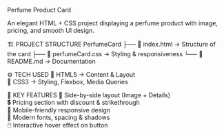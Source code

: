  Perfume Product Card

An elegant HTML + CSS project displaying a perfume product with image, pricing, and smooth UI design. 

🏗️ PROJECT STRUCTURE
PerfumeCard
├── 📄 index.html → Structure of the card
├── 🎨 perfumeCard.css → Styling & responsiveness
└── 📘 README.md → Documentation

⚙️ TECH USED
🔹 HTML5 → Content & Layout  
🔹 CSS3 → Styling, Flexbox, Media Queries  

🌟 KEY FEATURES
📸 Side-by-side layout (Image + Details)  
💲 Pricing section with discount & strikethrough  
📱 Mobile-friendly responsive design  
🎨 Modern fonts, spacing & shadows  
🖱️ Interactive hover effect on button 
